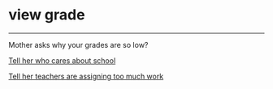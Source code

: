 # view grade
--------
Mother asks why your grades are so low?

[Tell her who cares about school](punish.md)

[Tell her teachers are assigning too much work](mothersoffer.md)
